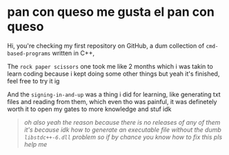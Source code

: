 # pan con queso me gusta el pan con queso

Hi, you're checking my first repository on GitHub, a dum collection of `cmd-based-programs` written in C++, 

The `rock paper scissors` one took me like 2 months which i was takin to learn coding because i kept doing some other things but yeah it's finished, feel free to try it ig
  
And the `signing-in-and-up` was a thing i did for learning, like generating txt files and reading from them, which even tho was painful, it was definetely worth it to open my gates to more knowledge and stuf idk

  > _oh also yeah the reason because there is no releases of any of them it's because idk how to generate an executable file without the dumb ``libstdc++-6.dll`` problem so if by chance you know how to fix this pls help me_
